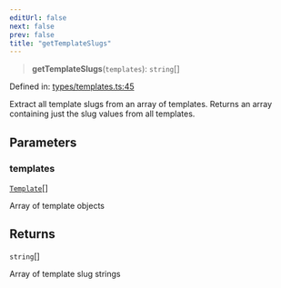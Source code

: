 ```yaml
---
editUrl: false
next: false
prev: false
title: "getTemplateSlugs"
---
```


> **getTemplateSlugs**(`templates`): `string`[]

Defined in: [types/templates.ts:45](https://github.com/yashjawale/fabr/blob/af253d796213941a067e07d1a9e8b7372a1ddc07/src/types/templates.ts#L45)

Extract all template slugs from an array of templates.
Returns an array containing just the slug values from all templates.

## Parameters

### templates

[`Template`](/fabr/docs/api/types/templates/interfaces/template/)[]

Array of template objects

## Returns

`string`[]

Array of template slug strings
